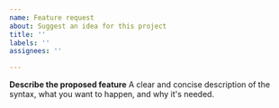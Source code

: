 ```yaml
---
name: Feature request
about: Suggest an idea for this project
title: ''
labels: ''
assignees: ''

---
```


**Describe the proposed feature**
A clear and concise description of the syntax, what you want to happen, and why it's needed.
